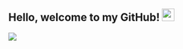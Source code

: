 <img src="![vegeta_big_bang_gif__by_goku_ssj7_d8rl3gz](https://github.com/Aveiro11/Aveiro11/assets/74791612/d23576f6-c814-4b00-aac2-ff38103c937e)" height="10px" width="10px">

## Hello, welcome to my GitHub! <img src="![wave](https://github.com/Aveiro11/Aveiro11/assets/74791612/141327cc-f796-417e-9731-b630efce7cf8)" height="25px" width="25px">

<a href="[https://medium.com/@zluvsand](https://www.linkedin.com/in/adib-wahid-79916b213/)">
    <img src="https://img.shields.io/badge/MEDIUM-12100E?logo=medium&color=fe6e95&logoColor=white" />
</a>

<!--
**Aveiro11/Aveiro11** is a ✨ _special_ ✨ repository because its `README.md` (this file) appears on your GitHub profile.

Here are some ideas to get you started:

- 🔭 I’m currently working on ...
- 🌱 I’m currently learning ...
- 👯 I’m looking to collaborate on ...
- 🤔 I’m looking for help with ...
- 💬 Ask me about ...
- 📫 How to reach me: ...
- 😄 Pronouns: ...
- ⚡ Fun fact: ...
-->
